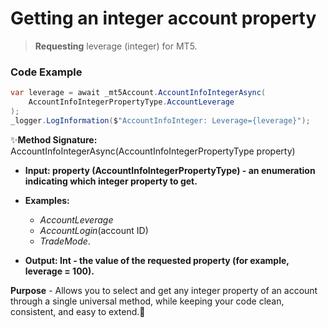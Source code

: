 # Getting an integer account property

> **Requesting** leverage (integer) for MT5.

### Code Example

```csharp
var leverage = await _mt5Account.AccountInfoIntegerAsync(
    AccountInfoIntegerPropertyType.AccountLeverage
);
_logger.LogInformation($"AccountInfoInteger: Leverage={leverage}");
```

✨**Method Signature:** AccountInfoIntegerAsync(AccountInfoIntegerPropertyType property)

* **Input: property (AccountInfoIntegerPropertyType) - an enumeration indicating which integer property to get.**

* **Examples:** 
   * _AccountLeverage_
   * _AccountLogin_(account ID)
   * _TradeMode_.

* **Output: Int - the value of the requested property (for example, leverage = 100).**

**Purpose** - Allows you to select and get any integer property of an account through a single universal method, while keeping your code clean, consistent, and easy to extend.🚀
